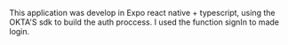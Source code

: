 This application was develop in Expo react native + typescript, using the OKTA'S sdk to build the auth proccess. I used the function signIn to made login.

